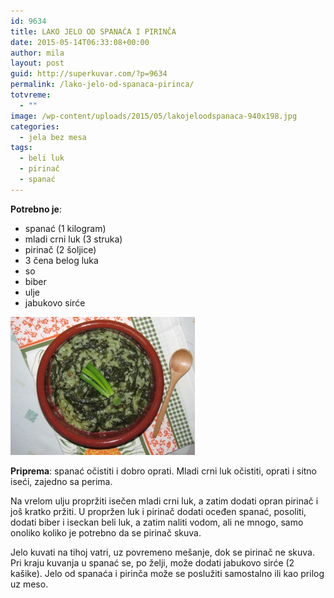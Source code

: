 ```yaml
---
id: 9634
title: LAKO JELO OD SPANAĆA I PIRINČA
date: 2015-05-14T06:33:08+00:00
author: mila
layout: post
guid: http://superkuvar.com/?p=9634
permalink: /lako-jelo-od-spanaca-pirinca/
totvreme:
  - ""
image: /wp-content/uploads/2015/05/lakojeloodspanaca-940x198.jpg
categories:
  - jela bez mesa
tags:
  - beli luk
  - pirinač
  - spanać
---
```

**Potrebno je**:  
* spanać (1 kilogram)  
* mladi crni luk (3 struka)  
* pirinač (2 šoljice)  
* 3 čena belog luka  
* so  
* biber  
* ulje  
* jabukovo sirće

![<img class="alignnone size-medium wp-image-9636" src="/wp-content/uploads/2015/05/lakojeloodspanaca-1024x768.jpg" alt="lakojeloodspanaca" width="300" height="225" />](/wp-content/uploads/2015/05/lakojeloodspanaca-e1431584975891.jpg)

**Priprema**: spanać očistiti i dobro oprati. Mladi crni luk očistiti, oprati i sitno iseći, zajedno sa perima.

Na vrelom ulju propržiti isečen mladi crni luk, a zatim dodati opran pirinač i još kratko pržiti. U propržen luk i pirinač dodati oceđen spanać, posoliti, dodati biber i iseckan beli luk, a zatim naliti vodom, ali ne mnogo, samo onoliko koliko je potrebno da se pirinač skuva.

Jelo kuvati na tihoj vatri, uz povremeno mešanje, dok se pirinač ne skuva. Pri kraju kuvanja u spanać se, po želji, može dodati jabukovo sirće (2 kašike). Jelo od spanaća i pirinča može se poslužiti samostalno ili kao prilog uz meso.